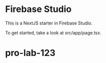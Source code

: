 # Firebase Studio

This is a NextJS starter in Firebase Studio.

To get started, take a look at src/app/page.tsx.
# pro-lab-123
